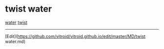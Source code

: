 # twist water



[](http://3.bp.blogspot.com/-sR0bha75Kb0/TWRoKFeor9I/AAAAAAAABOI/GYsJDI5xvn0/s1600/twist+water.jpg)

[water](water.md) [twist](twist.md) 




----
[Edit](https://github.com/vitroid/vitroid.github.io/edit/master/MD/twist water.md)
